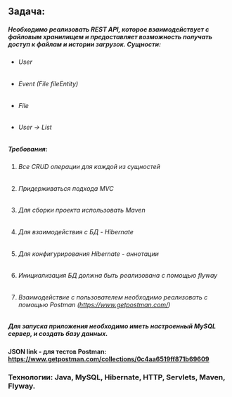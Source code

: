 ## **Задача**:
##### Необходимо реализовать REST API, которое взаимодействует с файловым хранилищем и предоставляет возможность получать доступ к файлам и истории загрузок. Сущности:

* ###### User 
* ###### Event (File fileEntity)
* ###### File
* ###### User -> List<Event>

##### Требования:

1. ###### Все CRUD операции для каждой из сущностей
2. ###### Придерживаться подхода MVC
3. ###### Для сборки проекта использовать Maven
4. ###### Для взаимодействия с БД - Hibernate
5. ###### Для конфигурирования Hibernate - аннотации
6. ###### Инициализация БД должна быть реализована с помощью flyway
7. ###### Взаимодействие с пользователем необходимо реализовать с помощью Postman (https://www.getpostman.com/)

##### Для запуска приложения необходимо иметь настроенный MySQL сервер, и создать базу данных.
#### JSON link - для тестов Postman: https://www.getpostman.com/collections/0c4aa6519ff871b69609
### Технологии: Java, MySQL, Hibernate, HTTP, Servlets, Maven, Flyway.